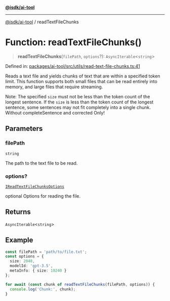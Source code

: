 [**@isdk/ai-tool**](../README.md)

***

[@isdk/ai-tool](../globals.md) / readTextFileChunks

# Function: readTextFileChunks()

> **readTextFileChunks**(`filePath`, `options`?): `AsyncIterable`\<`string`\>

Defined in: [packages/ai-tool/src/utils/read-text-file-chunks.ts:41](https://github.com/isdk/ai-tool.js/blob/7135b3a67072644f21685b76900b7f351401749e/src/utils/read-text-file-chunks.ts#L41)

Reads a text file and yields chunks of text that are within a specified token limit.
This function supports both small files that can be read entirely into memory,
and large files that require streaming.

Note: The specified `size` must not be less than the token count of the longest sentence.
If the `size` is less than the token count of the longest sentence, some sentences may not
fit completely into a single chunk.
Without completeSentence and corrected Only!

## Parameters

### filePath

`string`

The path to the text file to be read.

### options?

[`IReadTextFileChunksOptions`](../interfaces/IReadTextFileChunksOptions.md)

optional Options for reading the file.

## Returns

`AsyncIterable`\<`string`\>

## Example

```typescript
const filePath = 'path/to/file.txt';
const options = {
  size: 2048,
  modelId: 'gpt-3.5',
  metaInfo: { size: 10240 }
};

for await (const chunk of readTextFileChunks(filePath, options)) {
  console.log('Chunk:', chunk);
}
```
